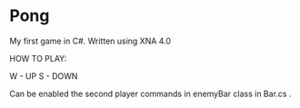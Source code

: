 Pong
====

My first game in C#. Written using XNA 4.0

HOW TO PLAY:

W - UP
S - DOWN

Can be enabled the second player commands in enemyBar class in Bar.cs .


